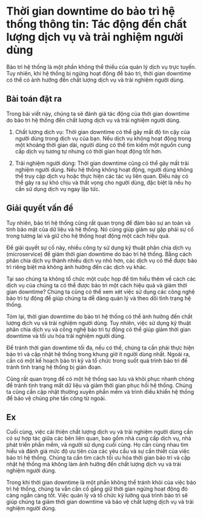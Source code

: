 # Thời gian downtime do bảo trì hệ thống thông tin: Tác động đến chất lượng dịch vụ và trải nghiệm người dùng

Bảo trì hệ thống là một phần không thể thiếu của quản lý dịch vụ trực tuyến. Tuy nhiên, khi hệ thống bị ngừng hoạt động để bảo trì, thời gian downtime có thể có ảnh hưởng đến chất lượng dịch vụ và trải nghiệm người dùng.

## Bài toán đặt ra

Trong bài viết này, chúng ta sẽ đánh giá tác động của thời gian downtime do bảo trì hệ thống đến chất lượng dịch vụ và trải nghiệm người dùng.

1. Chất lượng dịch vụ: Thời gian downtime có thể gây mất độ tin cậy của người dùng trong dịch vụ của bạn. Nếu dịch vụ không hoạt động trong một khoảng thời gian dài, người dùng có thể tìm kiếm một nguồn cung cấp dịch vụ tương tự nhưng có thời gian hoạt động tốt hơn.

2. Trải nghiệm người dùng: Thời gian downtime cũng có thể gây mất trải nghiệm người dùng. Nếu hệ thống không hoạt động, người dùng không thể truy cập dịch vụ hoặc thực hiện các tác vụ liên quan. Điều này có thể gây ra sự khó chịu và thất vọng cho người dùng, đặc biệt là nếu họ cần sử dụng dịch vụ ngay lập tức.

## Giải quyết vấn đề

Tuy nhiên, bảo trì hệ thống cũng rất quan trọng để đảm bảo sự an toàn và tính bảo mật của dữ liệu và hệ thống. Nó cũng giúp giảm sự gặp phải sự cố trong tương lai và giữ cho hệ thống hoạt động một cách hiệu quả.

Để giải quyết sự cố này, nhiều công ty sử dụng kỹ thuật phân chia dịch vụ (microservice) để giảm thời gian downtime do bảo trì hệ thống. Bằng cách phân chia dịch vụ thành nhiều dịch vụ nhỏ hơn, các dịch vụ có thể được bảo trì riêng biệt mà không ảnh hưởng đến các dịch vụ khác.

Tại sao chúng ta không tổ chức một cuộc họp để tìm hiểu thêm về cách các dịch vụ của chúng ta có thể được bảo trì một cách hiệu quả và giảm thời gian downtime? Chúng ta cũng có thể xem xét việc sử dụng các công nghệ bảo trì tự động để giúp chúng ta dễ dàng quản lý và theo dõi tình trạng hệ thống.

Tóm lại, thời gian downtime do bảo trì hệ thống có thể ảnh hưởng đến chất lượng dịch vụ và trải nghiệm người dùng. Tuy nhiên, việc sử dụng kỹ thuật phân chia dịch vụ và công nghệ bảo trì tự động có thể giúp giảm thời gian downtime và tối ưu hóa trải nghiệm người dùng.

Để tránh thời gian downtime tối đa, nếu có thể, chúng ta cần phải thực hiện bảo trì và cập nhật hệ thống trong khung giờ ít người dùng nhất. Ngoài ra, cần có một kế hoạch bảo trì kỹ và tổ chức trong suốt quá trình bảo trì để tránh tình trạng hệ thống bị gián đoạn.

Cũng rất quan trọng để có một hệ thống sao lưu và khôi phục nhanh chóng để tránh tình trạng mất dữ liệu và giảm thời gian phục hồi hệ thống. Chúng ta cũng cần cập nhật thường xuyên phần mềm và trình điều khiển hệ thống để bảo vệ chúng phe tấn công từ ngoài.

## Ex

Cuối cùng, việc cải thiện chất lượng dịch vụ và trải nghiệm người dùng cần có sự hợp tác giữa các bên liên quan, bao gồm nhà cung cấp dịch vụ, nhà phát triển phần mềm, và người sử dụng cuối cùng. Họ cần cùng nhau tìm hiểu và đánh giá mức độ ưu tiên của các yêu cầu và sự cần thiết của việc bảo trì hệ thống. Chúng ta cần tìm cách tối ưu hóa thời gian bảo trì và cập nhật hệ thống mà không làm ảnh hưởng đến chất lượng dịch vụ và trải nghiệm người dùng.

Trong khi thời gian downtime là một phần không thể tránh khỏi của việc bảo trì hệ thống, chúng ta vẫn cần cố gắng giữ thời gian ngừng hoạt động đó càng ngắn càng tốt. Việc quản lý và tổ chức kỹ lưỡng quá trình bảo trì sẽ giúp chúng ta giảm thời gian downtime và bảo vệ chất lượng dịch vụ và trải nghiệm người dùng.

